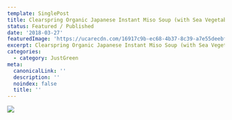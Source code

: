 ```yaml
---
template: SinglePost
title: Clearspring Organic Japanese Instant Miso Soup (with Sea Vegetable) 40g
status: Featured / Published
date: '2018-03-27'
featuredImage: 'https://ucarecdn.com/16917c9b-ec68-4b37-8c39-a7e55deebf30/'
excerpt: Clearspring Organic Japanese Instant Miso Soup (with Sea Vegetable) 40g
categories:
  - category: JustGreen
meta:
  canonicalLink: ''
  description: ''
  noindex: false
  title: ''
---
```

![](https://ucarecdn.com/3f657a7b-25b7-4b04-bea1-24c32a51ddf4/)
